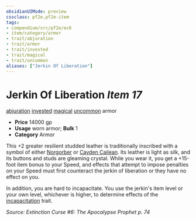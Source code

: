 ```yaml
---
obsidianUIMode: preview
cssclass: pf2e,pf2e-item
tags:
- compendium/src/pf2e/ec6
- item/category/armor
- trait/abjuration
- trait/armor
- trait/invested
- trait/magical
- trait/uncommon
aliases: ["Jerkin Of Liberation"]
---
```

# Jerkin Of Liberation *Item 17*  
[abjuration](../../../rules/traits/abjuration.md)  [invested](../../../rules/traits/invested.md)  [magical](../../../rules/traits/magical.md)  [uncommon](../../../rules/traits/uncommon.md)  armor  

- **Price** 14000 gp
- **Usage** worn armor; **Bulk** 1
- **Category** Armor

This +2 greater resilient studded leather is traditionally inscribed with a symbol of either [Norgorber](../../setting/deities/norgorber.md) or [Cayden Cailean](../../setting/deities/cayden-cailean.md). Its leather is light as silk, and its buttons and studs are gleaming crystal. While you wear it, you get a +15-foot item bonus to your Speed, and effects that attempt to impose penalties on your Speed must first counteract the jerkin of liberation or they have no effect on you.

In addition, you are hard to incapacitate. You use the jerkin's item level or your own level, whichever is higher, to determine effects of the [incapacitation](../../../rules/traits/incapacitation.md) trait.

*Source: Extinction Curse #6: The Apocalypse Prophet p. 74*